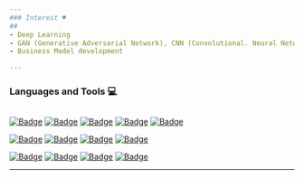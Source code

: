 ```yaml
---
### Interest ♥
## 
- Deep Learning
- GAN (Generative Adversarial Network), CNN (Convolutional. Neural Network)
- Business Model development

---
```

### Languages and Tools :computer:
## 

[![Badge](http://img.shields.io/badge/-Python-3776AB?style=flat-square&logo=python&logoColor=white)]()
[![Badge](http://img.shields.io/badge/-TensorFlow-FF6F00?style=flat-square&logo=tensorflow&logoColor=white)]()
[![Badge](http://img.shields.io/badge/-Amazon%20AWS-FF9900?style=flat-square&logo=amazonaws&logoColor=white)]()
[![Badge](http://img.shields.io/badge/-Google%20Colab-F9AB00?style=flat-square&logo=googlecolab&logoColor=white)]()
[![Badge](http://img.shields.io/badge/-Git-F05032?style=flat-square&logo=git&logoColor=white)]()

[![Badge](http://img.shields.io/badge/-Java-007396?style=flat-square&logo=java&logoColor=white)]()
[![Badge](http://img.shields.io/badge/-Android%20Studio-3DDC84?style=flat-square&logo=Android&logoColor=white)]()
[![Badge](http://img.shields.io/badge/-Node.js-339933?style=flat-square&logo=node.js&logoColor=white)]()
[![Badge](http://img.shields.io/badge/-MariaDB-003545?style=flat-square&logo=mariadb&logoColor=white)]()

[![Badge](http://img.shields.io/badge/-JavaScript-F7DF1E?style=flat-square&logo=java&logoColor=black)]()
[![Badge](http://img.shields.io/badge/-React-61DAFB?style=flat-square&logo=react&logoColor=black)]()
[![Badge](http://img.shields.io/badge/-C%20Sharp-239120?style=flat-square&logo=csharp&logoColor=white)]()
[![Badge](http://img.shields.io/badge/-Unity-000000?style=flat-square&logo=Unity&logoColor=white)]()

---
